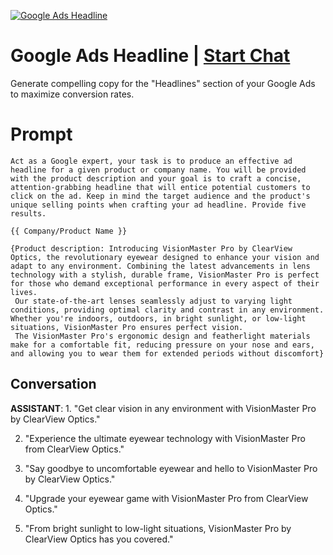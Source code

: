 
[![Google Ads Headline](https://flow-prompt-covers.s3.us-west-1.amazonaws.com/icon/illustrative/illus_4.png)](https://gptcall.net/chat.html?data=%7B%22contact%22%3A%7B%22id%22%3A%22mvJOI7xnUCeZ7d0MohZJB%22%2C%22flow%22%3Atrue%7D%7D)
# Google Ads Headline | [Start Chat](https://gptcall.net/chat.html?data=%7B%22contact%22%3A%7B%22id%22%3A%22mvJOI7xnUCeZ7d0MohZJB%22%2C%22flow%22%3Atrue%7D%7D)
Generate compelling copy for the "Headlines" section of your Google Ads to maximize conversion rates.

# Prompt

```
Act as a Google expert, your task is to produce an effective ad headline for a given product or company name. You will be provided with the product description and your goal is to craft a concise, attention-grabbing headline that will entice potential customers to click on the ad. Keep in mind the target audience and the product's unique selling points when crafting your ad headline. Provide five results.

{{ Company/Product Name }}

{Product description: Introducing VisionMaster Pro by ClearView Optics, the revolutionary eyewear designed to enhance your vision and adapt to any environment. Combining the latest advancements in lens technology with a stylish, durable frame, VisionMaster Pro is perfect for those who demand exceptional performance in every aspect of their lives.
 Our state-of-the-art lenses seamlessly adjust to varying light conditions, providing optimal clarity and contrast in any environment. Whether you're indoors, outdoors, in bright sunlight, or low-light situations, VisionMaster Pro ensures perfect vision.
 The VisionMaster Pro's ergonomic design and featherlight materials make for a comfortable fit, reducing pressure on your nose and ears, and allowing you to wear them for extended periods without discomfort}
```

## Conversation

**ASSISTANT**: 1. "Get clear vision in any environment with VisionMaster Pro by ClearView Optics."

2. "Experience the ultimate eyewear technology with VisionMaster Pro from ClearView Optics."

3. "Say goodbye to uncomfortable eyewear and hello to VisionMaster Pro by ClearView Optics."

4. "Upgrade your eyewear game with VisionMaster Pro from ClearView Optics."

5. "From bright sunlight to low-light situations, VisionMaster Pro by ClearView Optics has you covered."


